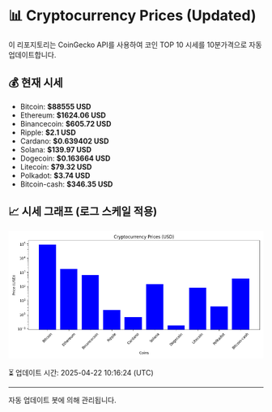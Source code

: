
# 📊 Cryptocurrency Prices (Updated)

이 리포지토리는 CoinGecko API를 사용하여 코인 TOP 10 시세를 10분가격으로 자동 업데이트합니다.

## 💰 현재 시세
- Bitcoin: **$88555 USD**
- Ethereum: **$1624.06 USD**
- Binancecoin: **$605.72 USD**
- Ripple: **$2.1 USD**
- Cardano: **$0.639402 USD**
- Solana: **$139.97 USD**
- Dogecoin: **$0.163664 USD**
- Litecoin: **$79.32 USD**
- Polkadot: **$3.74 USD**
- Bitcoin-cash: **$346.35 USD**

## 📈 시세 그래프 (로그 스케일 적용)
![Crypto Prices](crypto_prices.png)

⏳ 업데이트 시간: 2025-04-22 10:16:24 (UTC)

---
자동 업데이트 봇에 의해 관리됩니다.
